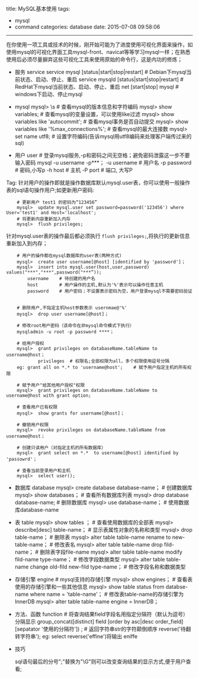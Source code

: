 title: MySQL基本使用
tags:
  - mysql
  - command
categories: database
date: 2015-07-08 09:58:06
---
在你使用一项工具或技术的时候，刚开始可能为了进度使用可视化界面来操作，如使用mysql的可视化界面工具mysql-front、navicat等等学习mysql一样；在熟悉使用后必须尽量摒弃这些可视化工具来使用原始的命令行，这是内功的修炼；

- 服务 service
		service mysql [status|start|stop|restart]	# Debian下mysql当前状态、启动、停止、重启
		service mysqld [status|start|stop|restart]	# RedHat下mysql当前状态、启动、停止、重启
		net [start|stop] mysql 	# windows下启动、停止mysql

- mysql
		mysql>  \s 		# 查看mysql的版本信息和字符编码
		mysql>  show variables;     # 查看mysql的变量设置，可以使用like过滤
		mysql>  show variables like 'autocommit';     # 查看mysql事务是否自动提交
		mysql>  show variables like '%max_connections%';  # 查看mysql的最大连接数
		mysql>  set name utf8;    # 设置字符编码(告诉mysql用utf8编码来处理客户端传过来的sql)

<!-- more -->

- 用户 user
		# 登录mysql服务,-p和密码之间无空格；避免密码泄露这一步不要输入密码
		mysql -u username -p***；
			-u username 	# 用户名
			-p password 	# 密码,小写p
			-h host 		# 主机
			-P port 		# 端口, 大写P

Tag: 针对用户的操作即就是操作数据库默认mysql.user表，你可以使用一般操作表的sql语句操作用户;如更新用户密码:
		
		# 更新用户 test1 的密码为“123456”
		mysql>  update mysql.user set password=password('123456') where User='test1' and Host='localhost';
		# 将更新内容重新加入内存
		mysql>  flush privileges;

针对mysql.user表的操作最后都必须执行 `flush privileges;`,将执行的更新信息重新加入到内存；
	
		# 用户的操作都在mysql数据库的user表(两种方式)
		mysql>  create user username[@host] [identified by 'password']；
		mysql>  insert into mysql.user(host,user,password) values("***","***",password("***”));
			username 	# 待创建的用户名
			host 		# 用户操作的主机,默认为'%'表示可以操作任意主机
			password 	# 用户密码；不设置表示密码为空，用户登录mysql不需要密码验证
		

		# 删除用户,不指定主机host参数表示 usernmae@'%'
		mysql>  drop user username[@host]；

		# 修改root用户密码（该命令在非mysql命令模式下执行）
		mysqladmin -u root -p password ****； 	

		# 给用户授权
		mysql>  grant privileges on databaseName.tableName to username@host；
				privileges 	# 权限名;全部权限为all，多个权限使用逗号分隔
		eg: grant all on *.* to 'username@host'; 	# 赋予用户指定主机的所有权限 

		# 赋予用户"给其他用户授权"权限
		mysql>  grant privileges on databaseName.tableName to username@host with grant option;

		# 查看用户已有权限
		mysql>  show grants for username[@host]；	

		# 撤销用户权限
		mysql>  revoke privileges on databaseName.tableName from username@host；

		# 创建只读用户（对指定主机的所有数据库）
		mysql>  grant select on *.*  to username[@host] identified by 'passowrd'；

		# 查看当前登录用户和主机
		mysql>  select user();

- 数据库 database
		mysql>  create database database-name； 	# 创建数据库
		mysql>  show databases；					# 查看所有数据库列表
		mysql>  drop database database-name;    # 删除数据库
		mysql>  use database-name； 				# 使用数据库database-name

- 表	 table
		mysql>  show tables ；	# 查看使用数据库的全部表
		mysql>  describe[desc] table-name； 	# 显示表属性对象的名称和类型
		mysql>  drop table-name； 	# 删除表
		mysql>  alter table table-name rename to new-table-name；  # 修改表名
		mysql>  alter table table-name drop fild-name；  # 删除表字段file-name
		mysql>  alter table table-name modify fild-name type-name； 	# 修改字段数据类型
		mysql>  alter table table-name change old-fild new-fild type-name； 	# 修改字段名称和数据类型

- 存储引擎 engine
		# mysql支持的存储引擎
		mysql>  show engines；
		# 查看表使用的存储引擎和一些其他信息
		mysql>  show table status from databse-name where name = 'table-name'；
		# 修改表table-name的存储引擎为InnerDB
		mysql>  alter table table-name engine = InnerDB；

- 方法、函数 function
		# 将查询结果field字段名用指定分隔符（默认为逗号）分隔显示
		group_concat([distinct] field [order by asc|desc order_field] [sepatator '使用的分隔符'])	;
		# 返回字符串str的字符颠倒顺序
		reverse('待翻转字符串');
		eg: select reverse('effine')将输出 eniffe

- 技巧

	sql语句最后的分号";"替换为"\G"则可以改变查询结果的显示方式,便于用户查看;
